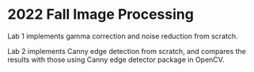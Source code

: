 # 2022 Fall Image Processing


Lab 1 implements gamma correction and noise reduction from scratch.

Lab 2 implements Canny edge detection from scratch, and compares the results with those using Canny edge detector package in OpenCV.
